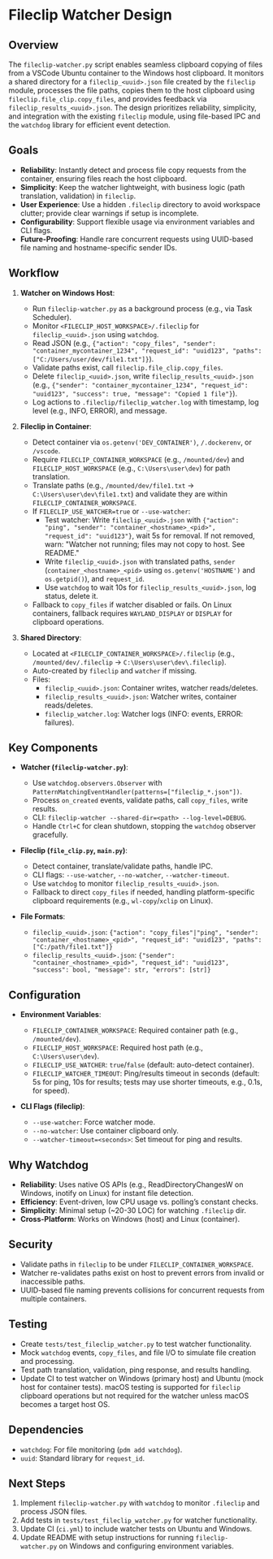 # Fileclip Watcher Design

## Overview
The `fileclip-watcher.py` script enables seamless clipboard copying of files from a VSCode Ubuntu container to the Windows host clipboard. It monitors a shared directory for a `fileclip_<uuid>.json` file created by the `fileclip` module, processes the file paths, copies them to the host clipboard using `fileclip.file_clip.copy_files`, and provides feedback via `fileclip_results_<uuid>.json`. The design prioritizes reliability, simplicity, and integration with the existing `fileclip` module, using file-based IPC and the `watchdog` library for efficient event detection.

## Goals
- **Reliability**: Instantly detect and process file copy requests from the container, ensuring files reach the host clipboard.
- **Simplicity**: Keep the watcher lightweight, with business logic (path translation, validation) in `fileclip`.
- **User Experience**: Use a hidden `.fileclip` directory to avoid workspace clutter; provide clear warnings if setup is incomplete.
- **Configurability**: Support flexible usage via environment variables and CLI flags.
- **Future-Proofing**: Handle rare concurrent requests using UUID-based file naming and hostname-specific sender IDs.

## Workflow
1. **Watcher on Windows Host**:
   - Run `fileclip-watcher.py` as a background process (e.g., via Task Scheduler).
   - Monitor `<FILECLIP_HOST_WORKSPACE>/.fileclip` for `fileclip_<uuid>.json` using `watchdog`.
   - Read JSON (e.g., `{"action": "copy_files", "sender": "container_mycontainer_1234", "request_id": "uuid123", "paths": ["C:/Users/user/dev/file1.txt"]}`).
   - Validate paths exist, call `fileclip.file_clip.copy_files`.
   - Delete `fileclip_<uuid>.json`, write `fileclip_results_<uuid>.json` (e.g., `{"sender": "container_mycontainer_1234", "request_id": "uuid123", "success": true, "message": "Copied 1 file"}`).
   - Log actions to `.fileclip/fileclip_watcher.log` with timestamp, log level (e.g., INFO, ERROR), and message.

2. **Fileclip in Container**:
   - Detect container via `os.getenv('DEV_CONTAINER')`, `/.dockerenv`, or `/vscode`.
   - Require `FILECLIP_CONTAINER_WORKSPACE` (e.g., `/mounted/dev`) and `FILECLIP_HOST_WORKSPACE` (e.g., `C:\Users\user\dev`) for path translation.
   - Translate paths (e.g., `/mounted/dev/file1.txt` → `C:\Users\user\dev\file1.txt`) and validate they are within `FILECLIP_CONTAINER_WORKSPACE`.
   - If `FILECLIP_USE_WATCHER=true` or `--use-watcher`:
     - Test watcher: Write `fileclip_<uuid>.json` with `{"action": "ping", "sender": "container_<hostname>_<pid>", "request_id": "uuid123"}`, wait 5s for removal. If not removed, warn: "Watcher not running; files may not copy to host. See README."
     - Write `fileclip_<uuid>.json` with translated paths, `sender` (`container_<hostname>_<pid>` using `os.getenv('HOSTNAME')` and `os.getpid()`), and `request_id`.
     - Use `watchdog` to wait 10s for `fileclip_results_<uuid>.json`, log status, delete it.
   - Fallback to `copy_files` if watcher disabled or fails. On Linux containers, fallback requires `WAYLAND_DISPLAY` or `DISPLAY` for clipboard operations.

3. **Shared Directory**:
   - Located at `<FILECLIP_CONTAINER_WORKSPACE>/.fileclip` (e.g., `/mounted/dev/.fileclip` → `C:\Users\user\dev\.fileclip`).
   - Auto-created by `fileclip` and `watcher` if missing.
   - Files:
     - `fileclip_<uuid>.json`: Container writes, watcher reads/deletes.
     - `fileclip_results_<uuid>.json`: Watcher writes, container reads/deletes.
     - `fileclip_watcher.log`: Watcher logs (INFO: events, ERROR: failures).

## Key Components
- **Watcher (`fileclip-watcher.py`)**:
  - Use `watchdog.observers.Observer` with `PatternMatchingEventHandler(patterns=["fileclip_*.json"])`.
  - Process `on_created` events, validate paths, call `copy_files`, write results.
  - CLI: `fileclip-watcher --shared-dir=<path> --log-level=DEBUG`.
  - Handle `Ctrl+C` for clean shutdown, stopping the `watchdog` observer gracefully.

- **Fileclip (`file_clip.py`, `main.py`)**:
  - Detect container, translate/validate paths, handle IPC.
  - CLI flags: `--use-watcher`, `--no-watcher`, `--watcher-timeout`.
  - Use `watchdog` to monitor `fileclip_results_<uuid>.json`.
  - Fallback to direct `copy_files` if needed, handling platform-specific clipboard requirements (e.g., `wl-copy`/`xclip` on Linux).

- **File Formats**:
  - `fileclip_<uuid>.json`: `{"action": "copy_files"|"ping", "sender": "container_<hostname>_<pid>", "request_id": "uuid123", "paths": ["C:/path/file1.txt"]}`
  - `fileclip_results_<uuid>.json`: `{"sender": "container_<hostname>_<pid>", "request_id": "uuid123", "success": bool, "message": str, "errors": [str]}`

## Configuration
- **Environment Variables**:
  - `FILECLIP_CONTAINER_WORKSPACE`: Required container path (e.g., `/mounted/dev`).
  - `FILECLIP_HOST_WORKSPACE`: Required host path (e.g., `C:\Users\user\dev`).
  - `FILECLIP_USE_WATCHER`: `true`/`false` (default: auto-detect container).
  - `FILECLIP_WATCHER_TIMEOUT`: Ping/results timeout in seconds (default: 5s for ping, 10s for results; tests may use shorter timeouts, e.g., 0.1s, for speed).

- **CLI Flags (fileclip)**:
  - `--use-watcher`: Force watcher mode.
  - `--no-watcher`: Use container clipboard only.
  - `--watcher-timeout=<seconds>`: Set timeout for ping and results.

## Why Watchdog
- **Reliability**: Uses native OS APIs (e.g., ReadDirectoryChangesW on Windows, inotify on Linux) for instant file detection.
- **Efficiency**: Event-driven, low CPU usage vs. polling’s constant checks.
- **Simplicity**: Minimal setup (~20-30 LOC) for watching `.fileclip` dir.
- **Cross-Platform**: Works on Windows (host) and Linux (container).

## Security
- Validate paths in `fileclip` to be under `FILECLIP_CONTAINER_WORKSPACE`.
- Watcher re-validates paths exist on host to prevent errors from invalid or inaccessible paths.
- UUID-based file naming prevents collisions for concurrent requests from multiple containers.

## Testing
- Create `tests/test_fileclip_watcher.py` to test watcher functionality.
- Mock `watchdog` events, `copy_files`, and file I/O to simulate file creation and processing.
- Test path translation, validation, ping response, and results handling.
- Update CI to test watcher on Windows (primary host) and Ubuntu (mock host for container tests). macOS testing is supported for `fileclip` clipboard operations but not required for the watcher unless macOS becomes a target host OS.

## Dependencies
- `watchdog`: For file monitoring (`pdm add watchdog`).
- `uuid`: Standard library for `request_id`.

## Next Steps
1. Implement `fileclip-watcher.py` with `watchdog` to monitor `.fileclip` and process JSON files.
2. Add tests in `tests/test_fileclip_watcher.py` for watcher functionality.
3. Update CI (`ci.yml`) to include watcher tests on Ubuntu and Windows.
4. Update README with setup instructions for running `fileclip-watcher.py` on Windows and configuring environment variables.